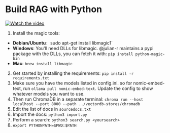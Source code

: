 # Build RAG with Python

[![Watch the video](https://img.youtube.com/vi/GxLoMquHynY/maxresdefault.jpg)](https://youtu.be/GxLoMquHynY)

1. Install the magic tools:
  - **Debian/Ubuntu**`: `sudo apt-get install libmagic1` 
  - **Windows**: You'll need DLLs for libmagic. @julian-r maintains a pypi package with the DLLs, you can fetch it with: `pip install python-magic-bin`
  - **Mac**: `brew install libmagic`
2. Get started by installing the requirements: `pip install -r requirements.txt`
3. Make sure you have the models listed in config.ini. so for nomic-embed-text, run `ollama pull nomic-embed-text`. Update the config to show whatever models you want to use.
4. Then run ChromaDB in a separate terminal: `chroma run --host localhost --port 8000 --path ../vectordb-stores/chromadb`
5. Edit the list of docs in `sourcedocs.txt`
6. Import the docs: `python3 import.py`
7. Perform a search: `python3 search.py <yoursearch>`
8. `export PYTHONPATH=$PWD:$PATH`


